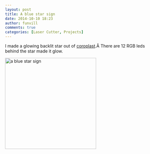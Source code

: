 ```yaml
---
layout: post
title: A blue star sign
date: 2014-10-10 18:23
author: funvill
comments: true
categories: [Laser Cutter, Projects]
---
```

I made a glowing backlit star out of <a href="http://en.wikipedia.org/wiki/Coroplast">coroplast</a>.Â There are 12 RGB leds behind the star made it glow.

<a href="http://www.abluestar.com/blog/wp-content/uploads/2014/10/bluestar_sign.jpg"><img class="alignnone size-medium wp-image-4025" src="http://www.abluestar.com/blog/wp-content/uploads/2014/10/bluestar_sign-300x300.jpg" alt="a blue star sign" width="300" height="300" /></a>
